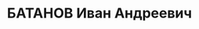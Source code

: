 ---
title: БАТАНОВ Иван Андреевич
description: "Род. в 1888, г. Самара, русский, член ВКП(б). Проживал: г. Казань. Гл.\
  \ архитектор, управление \"Волгопромстрой\" \n  Арестован 01.06.1937. Обв. по ст.\
  \ 58-8, 58-11. (\"участник к/р троцкистской террористической организации\"). Приговор:\
  \ ВК ВС СССР, 14.11.1937 – 10 лет ИТЛ. \n  Реабилитирован 02.06.1992"
---
